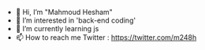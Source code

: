 - 👋 Hi, I’m "Mahmoud Hesham"
- 👀 I’m interested in 'back-end coding' 
- 🌱 I’m currently learning js
- 📫 How to reach me
    Twitter : https://twitter.com/m248h

<!---
m24h8/m24h8 is a ✨ special ✨ repository because its `README.md` (this file) appears on your GitHub profile.
You can click the Preview link to take a look at your changes.
--->
